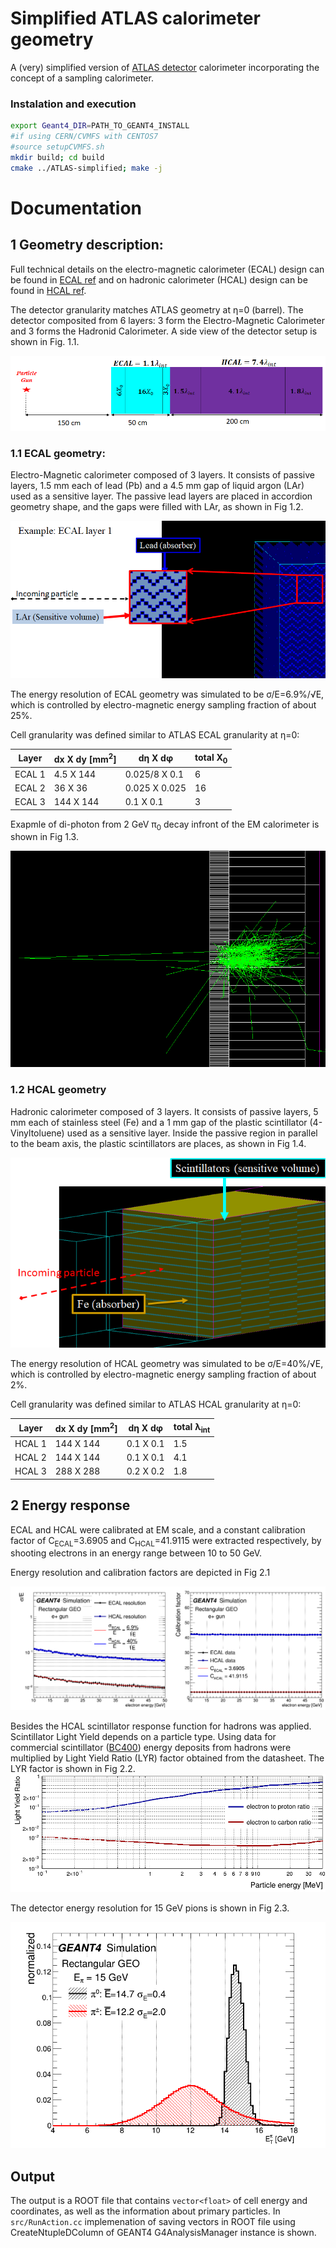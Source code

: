 # Simplified ATLAS calorimeter geometry

A (very) simplified version of [ATLAS detector](https://iopscience.iop.org/article/10.1088/1748-0221/3/08/S08003) calorimeter incorporating the concept of a sampling calorimeter.

### Instalation and execution
```bash
export Geant4_DIR=PATH_TO_GEANT4_INSTALL
#if using CERN/CVMFS with CENTOS7
#source setupCVMFS.sh
mkdir build; cd build
cmake ../ATLAS-simplified; make -j
```

# Documentation

## 1 Geometry description:

Full technical details on the electro-magnetic calorimeter (ECAL) design can be found in [ECAL ref](https://cds.cern.ch/record/331061/files/CERN-LHCC-96-41.pdf)
and on hadronic calorimeter (HCAL) design can be found in [HCAL ref](http://cds.cern.ch/record/331062).

The detector granularity matches ATLAS geometry at &eta;=0 (barrel). The detector composited from 6 layers:
3 form the Electro-Magnetic Calorimeter and 3 forms the Hadronid Calorimeter.
A side view of the detector setup is shown in Fig. 1.1.

![Fig 1.1: Scheme of detector layers](images/calorimeter_layers.png)

### 1.1 ECAL geometry:

Electro-Magnetic calorimeter composed of 3 layers. It consists of passive layers,
1.5 mm each of lead (Pb) and a 4.5 mm gap of liquid argon (LAr) used as a sensitive layer. 
The passive lead layers are placed in accordion geometry shape, and the gaps were filled with LAr, as shown in Fig 1.2.

![Fig 1.2: Accordion geometry of ECAL](images/ECAL_L1.png)

The energy resolution of ECAL geometry was simulated to be &sigma;/E=6.9%/&radic;E, which is controlled by electro-magnetic energy
 sampling fraction of about 25%.
 
Cell granularity was defined similar to ATLAS ECAL granularity at &eta;=0:

| Layer  | dx X dy \[mm<sup>2</sup>\]| d&eta; X d&phi; | total X<sub>0</sub> |
| ------------- | ------------- | ------------- | ------------- |
| ECAL 1  | 4.5 X 144  | 0.025/8 X 0.1 | 6 |
| ECAL 2  | 36 X 36  | 0.025 X 0.025 | 16 |
| ECAL 3  | 144 X 144  | 0.1 X 0.1 | 3 |

Exapmle of di-photon from 2 GeV &pi;<sub>0</sub> decay infront of the EM calorimeter is shown in Fig 1.3.

![Fig 1.3: 2 GeV &pi;<sub>0</sub> decay](images/Pi0_PbLAr.png)

### 1.2 HCAL geometry

Hadronic calorimeter composed of 3 layers. It consists of passive layers,
5 mm each of stainless steel (Fe) and a 1 mm gap of the plastic scintillator (4-Vinyltoluene) used as a sensitive layer. Inside the passive
region in parallel to the beam axis, the plastic scintillators are places, as shown in Fig 1.4.

![Fig 1.4: HCAL geometry](images/TileHCAL.png)

The energy resolution of HCAL geometry was simulated to be &sigma;/E=40%/&radic;E, which is controlled by electro-magnetic energy
 sampling fraction of about 2%.

Cell granularity was defined similar to ATLAS HCAL granularity at &eta;=0:

| Layer  | dx X dy \[mm<sup>2</sup>\]| d&eta; X d&phi; | total &lambda;<sub>int</sub> |
| ------------- | ------------- | ------------- | ------------- |
| HCAL 1  | 144 X 144  | 0.1 X 0.1 | 1.5 |
| HCAL 2  | 144 X 144  | 0.1 X 0.1 | 4.1 |
| HCAL 3  | 288 X 288  | 0.2 X 0.2 | 1.8 |

## 2 Energy response

ECAL and HCAL were calibrated at EM scale, and a constant calibration factor of C<sub>ECAL</sub>=3.6905 
and C<sub>HCAL</sub>=41.9115 were extracted respectively, by shooting electrons in an energy range between 10 to 50 GeV.

Energy resolution and calibration factors are depicted in Fig 2.1

![Fig 2.1: Calorimeter calibration and resolution](images/Calibration_resolution.png)

Besides  the HCAL scintillator response function for hadrons was applied. Scintillator Light Yield depends on a particle type.
Using data for commercial scintillator ([BC400](https://www.crystals.saint-gobain.com/sites/imdf.crystals.com/files/documents/sgc-organics-plastic-scintillators_0.pdf))
energy deposits from hadrons were multiplied by Light Yield Ratio (LYR) factor obtained from the datasheet. 
The LYR factor is shown in Fig 2.2.
![Fig 2.2: Light Yield Ratio factor for plastic sintilator](images/LYR.png)
 
The detector energy resolution for 15 GeV pions is shown in Fig 2.3.

![Fig 2.3: Calorimeter energy responce](images/Cal_responce_15GeV.png)


## Output

The output is a ROOT file that contains `vector<float>` of cell energy and coordinates, as well as the information about primary particles.
In `src/RunAction.cc` implemenation of saving vectors in ROOT file using CreateNtupleDColumn of GEANT4 G4AnalysisManager instance is shown.

